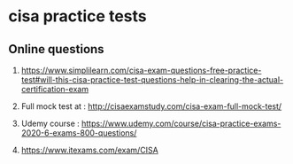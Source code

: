 # cisa practice tests

## Online questions

1. https://www.simplilearn.com/cisa-exam-questions-free-practice-test#will-this-cisa-practice-test-questions-help-in-clearing-the-actual-certification-exam

2. Full mock test at : http://cisaexamstudy.com/cisa-exam-full-mock-test/

3. Udemy course : https://www.udemy.com/course/cisa-practice-exams-2020-6-exams-800-questions/

4. https://www.itexams.com/exam/CISA

